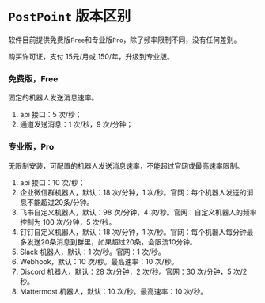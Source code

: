 # `PostPoint` 版本区别

软件目前提供免费版`Free`和专业版`Pro`，除了频率限制不同，没有任何差别。

购买许可证，支付 15元/月或 150/年，升级到专业版。

### 免费版，Free

固定的机器人发送消息速率。

1. api 接口：5 次/秒；
2. 通道发送消息：1 次/秒，9 次/分钟；

### 专业版，Pro

无限制安装，可配置的机器人发送消息速率，不能超过官网或最高速率限制。

1. api 接口：10 次/秒；
2. 企业微信群机器人，默认：18 次/分钟，1 次/秒。官网：每个机器人发送的消息不能超过20条/分钟。
3. 飞书自定义机器人，默认：98 次/分钟，4 次/秒。官网：自定义机器人的频率控制为 100 次/分钟，5 次/秒。
4. 钉钉自定义机器人，默认：18 次/分钟，1 次/秒。官网：每个机器人每分钟最多发送20条消息到群里，如果超过20条，会限流10分钟。
5. Slack 机器人，默认：1 次/秒。官网：1 次/秒。
6. Webhook，默认：10 次/秒。最高速率：10 次/秒。
7. Discord 机器人，默认：28 次/分钟，2 次/秒。官网：30 次/分钟，5 次/2秒。
8. Mattermost 机器人，默认：10 次/秒。最高速率：10 次/秒。